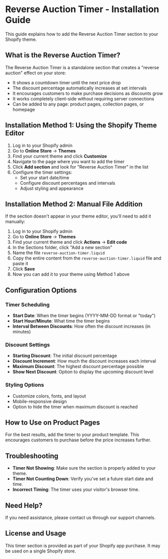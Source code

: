 # Reverse Auction Timer - Installation Guide

This guide explains how to add the Reverse Auction Timer section to your Shopify theme.

## What is the Reverse Auction Timer?

The Reverse Auction Timer is a standalone section that creates a "reverse auction" effect on your store:

- It shows a countdown timer until the next price drop
- The discount percentage automatically increases at set intervals
- It encourages customers to make purchase decisions as discounts grow
- It works completely client-side without requiring server connections
- Can be added to any page: product pages, collection pages, or homepage

## Installation Method 1: Using the Shopify Theme Editor

1. Log in to your Shopify admin
2. Go to **Online Store** → **Themes**
3. Find your current theme and click **Customize**
4. Navigate to the page where you want to add the timer
5. Click **Add section** and look for "Reverse Auction Timer" in the list
6. Configure the timer settings:
   - Set your start date/time
   - Configure discount percentages and intervals
   - Adjust styling and appearance

## Installation Method 2: Manual File Addition

If the section doesn't appear in your theme editor, you'll need to add it manually:

1. Log in to your Shopify admin
2. Go to **Online Store** → **Themes**
3. Find your current theme and click **Actions** → **Edit code**
4. In the Sections folder, click "Add a new section"
5. Name the file `reverse-auction-timer.liquid`
6. Copy the entire content from the `reverse-auction-timer.liquid` file and paste it
7. Click **Save**
8. Now you can add it to your theme using Method 1 above

## Configuration Options

### Timer Scheduling

- **Start Date**: When the timer begins (YYYY-MM-DD format or "today")
- **Start Hour/Minute**: What time the timer begins
- **Interval Between Discounts**: How often the discount increases (in minutes)

### Discount Settings

- **Starting Discount**: The initial discount percentage
- **Discount Increment**: How much the discount increases each interval
- **Maximum Discount**: The highest discount percentage possible
- **Show Next Discount**: Option to display the upcoming discount level

### Styling Options

- Customize colors, fonts, and layout
- Mobile-responsive design
- Option to hide the timer when maximum discount is reached

## How to Use on Product Pages

For the best results, add the timer to your product template. This encourages customers to purchase before the price increases further.

## Troubleshooting

- **Timer Not Showing**: Make sure the section is properly added to your theme.
- **Timer Not Counting Down**: Verify you've set a future start date and time.
- **Incorrect Timing**: The timer uses your visitor's browser time.

## Need Help?

If you need assistance, please contact us through our support channels.

## License and Usage

This timer section is provided as part of your Shopify app purchase. It may be used on a single Shopify store. 